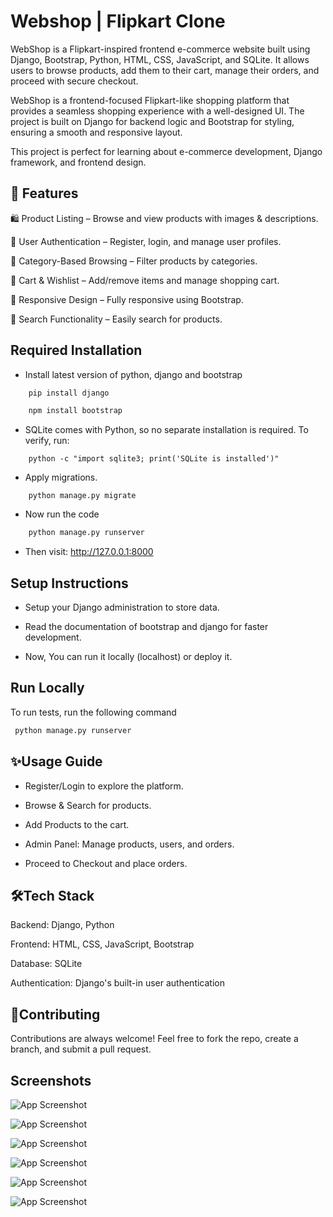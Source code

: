 
# Webshop | Flipkart Clone                        
WebShop is a Flipkart-inspired frontend e-commerce website built using Django, Bootstrap, Python, HTML, CSS, JavaScript, and SQLite. It allows users to browse products, add them to their cart, manage their orders, and proceed with secure checkout.

WebShop is a frontend-focused Flipkart-like shopping platform that provides a seamless shopping experience with a well-designed UI. The project is built on Django for backend logic and Bootstrap for styling, ensuring a smooth and responsive layout.

This project is perfect for learning about e-commerce development, Django framework, and frontend design.


## 🚀 Features

🛍️ Product Listing – Browse and view products with images & descriptions.

🔑 User Authentication – Register, login, and manage user profiles.

📂 Category-Based Browsing – Filter products by categories.

🛒 Cart & Wishlist – Add/remove items and manage shopping cart.

🌟 Responsive Design – Fully responsive using Bootstrap.

🔎 Search Functionality – Easily search for products.

## Required Installation
- Install latest version of python, django and bootstrap
```bash
    pip install django

    npm install bootstrap
 ```
- SQLite comes with Python, so no separate installation is required.
    To verify, run:
```
    python -c "import sqlite3; print('SQLite is installed')"
```

- Apply migrations.
```
    python manage.py migrate
```

- Now run the code
``` bash
    python manage.py runserver
 ```

- Then visit: http://127.0.0.1:8000

## Setup Instructions

- Setup your Django administration to store data.

- Read the documentation of bootstrap and django for faster development.

- Now, You can run it locally (localhost) or deploy it.


## Run Locally

To run tests, run the following command

```bash
 python manage.py runserver
```


## ✨Usage Guide

- Register/Login to explore the platform.

- Browse & Search for products.

- Add Products to the cart.

- Admin Panel: Manage products, users, and orders.

- Proceed to Checkout and place orders.













## 🛠️Tech Stack

Backend: Django, Python

Frontend: HTML, CSS, JavaScript, Bootstrap

Database: SQLite

Authentication: Django's built-in user authentication
## 🤝Contributing

Contributions are always welcome!
 Feel free to fork the repo, create a branch, and submit a pull request.
## Screenshots

![App Screenshot](file:///C:/Users/rites/OneDrive/Pictures/Screenshots/Screenshot%202025-02-14%20175118.png)

![App Screenshot](file:///C:/Users/rites/OneDrive/Pictures/Screenshots/Screenshot%202025-02-14%20175206.png)

![App Screenshot](file:///C:/Users/rites/OneDrive/Pictures/Screenshots/Screenshot%202025-02-14%20175206.png)

![App Screenshot](file:///C:/Users/rites/OneDrive/Pictures/Screenshots/Screenshot%202025-02-14%20175206.png)

![App Screenshot](file:///C:/Users/rites/OneDrive/Pictures/Screenshots/Screenshot%202025-02-14%20175206.png)

![App Screenshot](file:///C:/Users/rites/OneDrive/Pictures/Screenshots/Screenshot%202025-02-14%20175206.png)

